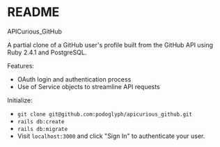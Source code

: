 # README

APICurious_GitHub

A partial clone of a GitHub user's profile built from the GitHub API using Ruby 2.4.1 and PostgreSQL.

Features:
  * OAuth login and authentication process
  * Use of Service objects to streamline API requests

Initialize:
  * `git clone git@github.com:podoglyph/apicurious_github.git`
  * `rails db:create`
  * `rails db:migrate`
  * Visit `localhost:3000` and click "Sign In" to authenticate your user.
